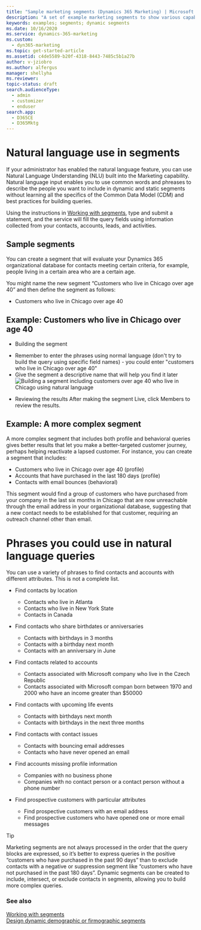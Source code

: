 ```yaml
---
title: "Sample marketing segments (Dynamics 365 Marketing) | Microsoft Docs"
description: "A set of example marketing segments to show various capabilities of natural language understanding in Dynamics 365 Marketing"
keywords: examples; segments; dynamic segments
ms.date: 10/16/2020
ms.service: dynamics-365-marketing
ms.custom: 
  - dyn365-marketing
ms.topic: get-started-article
ms.assetid: c4de5589-b20f-4318-8443-7485c5b1a27b
author: v-jziobro
ms.author: alfergus
manager: shellyha
ms.reviewer:
topic-status: draft
search.audienceType: 
  - admin
  - customizer
  - enduser
search.app: 
  - D365CE
  - D365Mktg
---
```


# Natural language use in segments

If your administrator has enabled the natural language feature, you can use Natural Language Understanding (NLU) built into the Marketing capability. Natural language input enables you to use common words and phreases to describe the people you want to include in dynamic and static segments without learning all the specifics of the Common Data Model (CDM) and best practices for building queries. 

Using the instructions in [Working with segments](create-segments.md), type and submit a statement, and the service will fill the query fields using information collected from your contacts, accounts, leads, and activities.

<!--- Most of the examples in this topic will reflect dynamic segments, as static segments are created by manually selecting each member instead of building queries that can find matching results for you, automatically updating the segment as the status of the members changes. -->

## Sample segments

You can create a segment that will evaluate your Dynamics 365 organizational database for contacts meeting certain criteria, for example, people living in a certain area who are a certain age.

You might name the new segment “Customers who live in Chicago over age 40” and then define the segment as follows:
 - Customers who live in Chicago over age 40

## Example: Customers who live in Chicago over age 40
  
  - Building the segment
   * Remember to enter the phrases using normal language (don't try to build the query using specific field names) - you could enter "customers who live in Chicago over age 40"
   * Give the segment a descriptive name that will help you find it later
    ![Building a segment including customers over age 40 who live in Chicago using natural language](media/create-segment-contacts-chicago-age-40.png "Building a marketing segment including contacts over age 40 in Chicago")

  - Reviewing the results
   After making the segment Live, click Members to review the results.
  
## Example: A more complex segment
A more complex segment that includes both profile and behavioral queries gives better results that let you make a better-targeted customer journey, perhaps helping reactivate a lapsed customer. For instance, you can create a segment that includes:
 - Customers who live in Chicago over age 40 (profile)
 - Accounts that have purchased in the last 180 days (profile)
 - Contacts with email bounces (behavioral)

This segment would find a group of customers who have purchased from your company in the last six months in Chicago that are now unreachable through the email address in your organizational database, suggesting that a new contact needs to be established for that customer, requiring an outreach channel other than email.

# Phrases you could use in natural language queries

You can use a variety of phrases to find contacts and accounts with different attributes. This is not a complete list.

- Find contacts by location
    - Contacts who live in Atlanta
    - Contacts who live in New York State
    - Contacts in Canada

- Find contacts who share birthdates or anniversaries
    - Contacts with birthdays in 3 months
    - Contacts with a birthday next month
    - Contacts with an anniversary in June

- Find contacts related to accounts
    - Contacts associated with Microsoft company who live in the Czech Republic
    - Contacts associated with Microsoft compan born between 1970 and 2000 who have an income greater than $50000

- Find contacts with upcoming life events
    - Contacts with birthdays next month
    - Contacts with birthdays in the next three months

- Find contacts with contact issues
    - Contacts with bouncing email addresses
    - Contacts who have never opened an email 

- Find accounts missing profile information
    - Companies with no business phone
    - Companies with no contact person or a contact person without a phone number

- Find prospective customers with particular attributes
    - Find prospective customers with an email address
    - Find prospective customers who have opened one or more email messages
    
<!--- You might also wish to promote a new product or service to existing customers who, based on the type of company they represent, might use it but have not purchased from that category before. This dynamic segment might include:
 - Companies in the healthcare industry with annual revenue over $20 million and that have at least two physical locations
 - Accounts that have purchased in the past year
 - Accounts that have purchased marketing materials in the past and
 - Contacts that have attended your trade-show booth in the past two years
 - Contacts who have purchasing authority who have opened marketing emails in the last 180 days

Contacts in this segment might be more receptive to an email marketing campaign about protective signage than a generic customer list, and it allows for a targeted customer journey more likely to succeed. -->

> [!TIP]
> Marketing segments are not always processed in the order that the query blocks are expressed, so it’s better to express queries in the positive “customers who have purchased in the past 90 days” than to exclude contacts with a negative or suppression segment  like “customers who have not purchased in the past 180 days”.  Dynamic segments can be created to include, intersect, or exclude contacts in segments, allowing you to build more complex queries.

### See also

[Working with segments](segmentation-lists-subscriptions.md)  
[Design dynamic demographic or firmographic segments](segments-profile.md)
